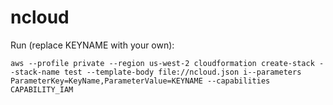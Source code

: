 # ncloud

Run (replace KEYNAME with your own):
```
aws --profile private --region us-west-2 cloudformation create-stack --stack-name test --template-body file://ncloud.json i--parameters ParameterKey=KeyName,ParameterValue=KEYNAME --capabilities CAPABILITY_IAM
```



